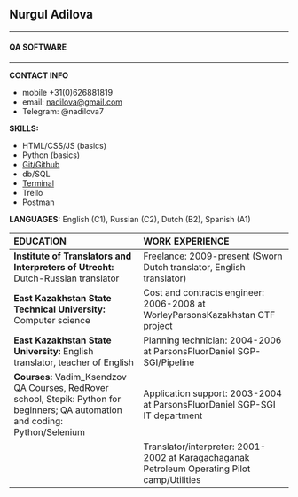 ## **Nurgul Adilova**
 ---                     
#### QA SOFTWARE
---
**CONTACT INFO**
* mobile +31(0)626881819           
* email: <nadilova@gmail.com>     
* Telegram: @nadilova7       


**SKILLS:**
* HTML/CSS/JS (basics)
* Python (basics)
* [Git/Github](https://github.com/nadilova/HOMEWORKS/tree/git)
* db/SQL
* [Terminal](https://github.com/nadilova/HOMEWORKS/tree/Terminal)
* Trello
* Postman

**LANGUAGES:**
English (C1), Russian (C2), Dutch (B2), Spanish (A1)

|  **EDUCATION**           |**WORK EXPERIENCE**|               
|:---|:---|
|**Institute of Translators and Interpreters of Utrecht:** Dutch-Russian translator|Freelance: 2009-present (Sworn Dutch translator, English translator)|
|**East Kazakhstan State Technical University:** Computer science|Cost and contracts engineer: 2006-2008 at WorleyParsonsKazakhstan CTF project
|**East Kazakhstan State University:** English translator, teacher of English|Planning technician: 2004-2006 at ParsonsFluorDaniel SGP-SGI/Pipeline|
|**Courses:** Vadim_Ksendzov QA Courses, RedRover school, Stepik: Python for beginners; QA automation and coding: Python/Selenium|Application support: 2003-2004 at ParsonsFluorDaniel SGP-SGI IT department|
||Translator/interpreter: 2001-2002 at Karagachaganak Petroleum Operating Pilot camp/Utilities|
